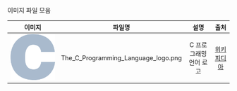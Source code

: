 이미지 파일 모음

| 이미지 |  파일명  |  설명  |  출처  |
|:----:|:------:|:-----:|:-----:|
|<img src="img/The_C_Programming_Language_logo.png">|The_C_Programming_Language_logo.png|C 프로그래밍 언어 로고|[위키피디아](https://en.m.wikipedia.org/wiki/File:The_C_Programming_Language_logo.svg)|
